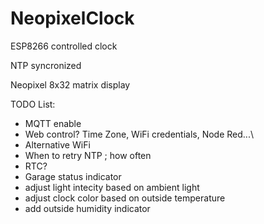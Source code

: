 # NeopixelClock
ESP8266 controlled clock

NTP syncronized

Neopixel 8x32 matrix display

TODO List:
 - MQTT enable
 - Web control? Time Zone, WiFi credentials, Node Red...\
 - Alternative WiFi
 - When to retry NTP ; how often
 - RTC?
 - Garage status indicator
 - adjust light intecity based on ambient light
 - adjust clock color based on outside temperature
 - add outside humidity indicator
